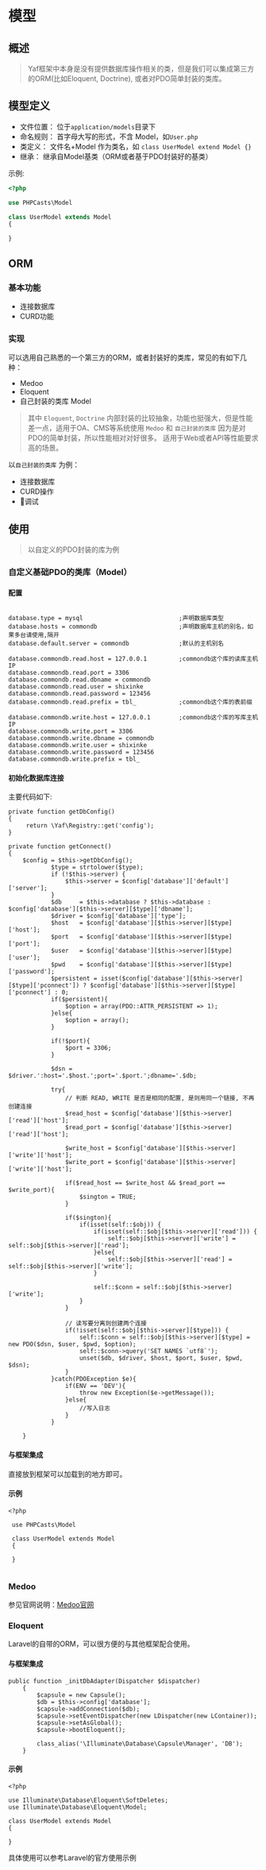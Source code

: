 # 模型

## 概述

> Yaf框架中本身是没有提供数据库操作相关的类，但是我们可以集成第三方的ORM(比如Eloquent, Doctrine), 或者对PDO简单封装的类库。

## 模型定义
    
 - 文件位置： 位于`application/models`目录下
 - 命名规则： 首字母大写的形式，不含 Model，如`User.php`
 - 类定义： 文件名+Model 作为类名，如 `class UserModel extend Model {}`  
 - 继承： 继承自Model基类（ORM或者基于PDO封装好的基类）  
 
 示例:
 
 ```php
 <?php
 
 use PHPCasts\Model
 
 class UserModel extends Model
 {
 
 }

 ```

## ORM

### 基本功能

 - 连接数据库
 - CURD功能
 
### 实现

可以选用自己熟悉的一个第三方的ORM，或者封装好的类库，常见的有如下几种：

 - Medoo
 - Eloquent
 - 自己封装的类库 Model
 
> 其中 `Eloquent`, `Doctrine` 内部封装的比较抽象，功能也挺强大，但是性能差一点，适用于OA、CMS等系统使用
> `Medoo` 和 `自己封装的类库` 因为是对PDO的简单封装，所以性能相对对好很多。 适用于Web或者API等性能要求高的场景。
 
 以`自己封装的类库` 为例：
 
 - 连接数据库
 - CURD操作
 - 调试

## 使用

> 以自定义的PDO封装的库为例

### 自定义基础PDO的类库（Model）

#### 配置

```

database.type = mysql                           ;声明数据库类型
database.hosts = commondb                       ;声明数据库主机的别名，如果多台请使用,隔开
database.default.server = commondb              ;默认的主机别名
     
database.commondb.read.host = 127.0.0.1         ;commondb这个库的读库主机IP
database.commondb.read.port = 3306
database.commondb.read.dbname = commondb
database.commondb.read.user = shixinke
database.commondb.read.password = 123456
database.commondb.read.prefix = tbl_            ;commondb这个库的表前缀
     
database.commondb.write.host = 127.0.0.1        ;commondb这个库的写库主机IP
database.commondb.write.port = 3306
database.commondb.write.dbname = commondb
database.commondb.write.user = shixinke
database.commondb.write.password = 123456
database.commondb.write.prefix = tbl_

```

#### 初始化数据库连接

主要代码如下:

```
private function getDbConfig()
{
     return \Yaf\Registry::get('config');
}

private function getConnect()
{
    $config = $this->getDbConfig();
            $type = strtolower($type);
            if (!$this->server) {
                $this->server = $config['database']['default']['server'];
            }
            $db     = $this->database ? $this->database : $config['database'][$this->server][$type]['dbname'];
            $driver = $config['database']['type'];
            $host   = $config['database'][$this->server][$type]['host'];
            $port   = $config['database'][$this->server][$type]['port'];
            $user   = $config['database'][$this->server][$type]['user'];
            $pwd    = $config['database'][$this->server][$type]['password'];
            $persistent = isset($config['database'][$this->server][$type]['pconnect']) ? $config['database'][$this->server][$type]['pconnect'] : 0;
            if($persistent){
                $option = array(PDO::ATTR_PERSISTENT => 1);
            }else{
                $option = array();
            }
     
            if(!$port){
                $port = 3306;
            }
     
            $dsn = $driver.':host='.$host.';port='.$port.';dbname='.$db;
     
            try{
                // 判断 READ, WRITE 是否是相同的配置, 是则用同一个链接, 不再创建连接
                $read_host = $config['database'][$this->server]['read']['host'];
                $read_port = $config['database'][$this->server]['read']['host'];
     
                $write_host = $config['database'][$this->server]['write']['host'];
                $write_port = $config['database'][$this->server]['write']['host'];
     
                if($read_host == $write_host && $read_port == $write_port){
                    $sington = TRUE;
                }
     
                if($sington){
                    if(isset(self::$obj)) {
                        if(isset(self::$obj[$this->server]['read'])) {
                            self::$obj[$this->server]['write'] = self::$obj[$this->server]['read'];
                        }else{
                            self::$obj[$this->server]['read'] = self::$obj[$this->server]['write'];
                        }
     
                        self::$conn = self::$obj[$this->server]['write'];
                    }
                }
     
                // 读写要分离则创建两个连接
                if(!isset(self::$obj[$this->server][$type])) {
                    self::$conn = self::$obj[$this->server][$type] = new PDO($dsn, $user, $pwd, $option);
                    self::$conn->query('SET NAMES `utf8`');
                    unset($db, $driver, $host, $port, $user, $pwd, $dsn);
                }
            }catch(PDOException $e){
                if(ENV == 'DEV'){
                    throw new Exception($e->getMessage());
                }else{
                    //写入日志
                }
            }
    
    }
```

#### 与框架集成

直接放到框架可以加载到的地方即可。


#### 示例

```
<?php
 
 use PHPCasts\Model
 
 class UserModel extends Model
 {
     
 }


```


### Medoo

参见官网说明：[Medoo官网](https://medoo.in/)

### Eloquent

Laravel的自带的ORM，可以很方便的与其他框架配合使用。

#### 与框架集成

```
public function _initDbAdapter(Dispatcher $dispatcher)
    {
        $capsule = new Capsule();
        $db = $this->config['database'];
        $capsule->addConnection($db);
        $capsule->setEventDispatcher(new LDispatcher(new LContainer));
        $capsule->setAsGlobal();
        $capsule->bootEloquent();

        class_alias('\Illuminate\Database\Capsule\Manager', 'DB');
    }
```

#### 示例

```
<?php

use Illuminate\Database\Eloquent\SoftDeletes;
use Illuminate\Database\Eloquent\Model;

class UserModel extends Model
{

}
```

具体使用可以参考Laravel的官方使用示例



